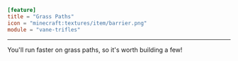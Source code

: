 ```toml
[feature]
title = "Grass Paths"
icon = "minecraft:textures/item/barrier.png"
module = "vane-trifles"
```
---
You'll run faster on grass paths, so it's worth building a few!
